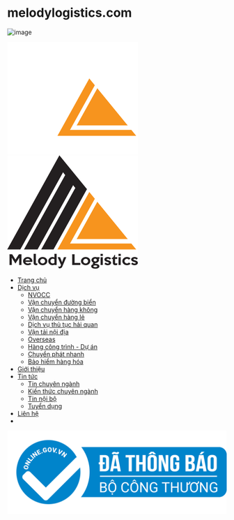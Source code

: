 # melodylogistics.com
![image](https://github.com/dongquoctien/melodylogistics.com/assets/89438689/da11cf8f-63c5-4a70-bb00-8b5b91f9413c)


 [![](/templates/pc/01/assets/img/logo.png) ![](/templates/pc/01/assets/img/logo-2.png)](/trang-chu.html "Trang chủ")

*   [Trang chủ](/trang-chu.html "Trang chủ")
*   [Dịch vụ](javascript:void(0); "Dịch vụ")
    *   [NVOCC](/nvocc-1.html "NVOCC")
    *   [Vận chuyển đường biển](/van-chuyen-duong-bien-2.html "Vận chuyển đường biển")
    *   [Vận chuyển hàng không](/van-chuyen-hang-khong-3.html "Vận chuyển hàng không")
    *   [Vận chuyển hàng lẻ](/van-chuyen-hang-le-4.html "Vận chuyển hàng lẻ")
    *   [Dịch vụ thủ tục hải quan](/dich-vu-thu-tuc-hai-quan-5.html "Dịch vụ thủ tục hải quan")
    *   [Vận tải nội địa](/van-tai-noi-dia-6.html "Vận tải nội địa")
    *   [Overseas](/overseas-7.html "Overseas")
    *   [Hàng công trình - Dự án](/hang-cong-trinh-du-an-8.html "Hàng công trình - Dự án")
    *   [Chuyển phát nhanh](/chuyen-phat-nhanh-106.html "Chuyển phát nhanh")
    *   [Bảo hiểm hàng hóa](/bao-hiem-248.html "Bảo hiểm hàng hóa")
*   [Giới thiệu](/gioi-thieu-1.html "Giới thiệu")
*   [Tin tức](javascript:void(0); "Tin tức")
    *   [Tin chuyên ngành](/tin-chuyen-nganh-1.html "Tin chuyên ngành")
    *   [Kiến thức chuyên ngành](/kien-thuc-chuyen-nganh-11.html "Kiến thức chuyên ngành")
    *   [Tin nội bộ](/tin-noi-bo-9.html "Tin nội bộ")
    *   [Tuyển dụng](/tuyen-dung-10.html "Tuyển dụng")
*   [Liên hệ](/lien-he-5.html "Liên hệ")
*   [](/gioi-thieu-1.html "Tiếng Việt")[](/about-us-en-1.html "English")
  
[![](/templates/pc/01/assets/img/20150827110756-dathongbao.png)](http://online.gov.vn/HomePage/CustomWebsiteDisplay.aspx?DocId=58281)
